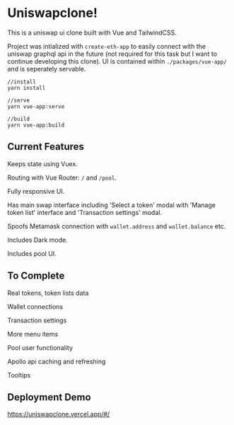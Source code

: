 # Uniswapclone!

This is a uniswap ui clone built with Vue and TailwindCSS.

Project was intialized with `create-eth-app` to easily connect with the uniswap graphql api in the future (not required for this task but I want to continue developing this clone). UI is contained within `./packages/vue-app/` and is seperately servable.

```
//install
yarn install

//serve
yarn vue-app:serve

//build
yarn vue-app:build
```

## Current Features
Keeps state using Vuex.

Routing with Vue Router: `/` and `/pool`.

Fully responsive UI.

Has main swap interface including 'Select a token' modal with 'Manage token list' interface and 'Transaction settings' modal.

Spoofs Metamask connection with `wallet.address` and `wallet.balance` etc.

Includes Dark mode.

Includes pool UI.

## To Complete
Real tokens, token lists data

Wallet connections 

Transaction settings

More menu items

Pool user functionality

Apollo api caching and refreshing

Tooltips


## Deployment Demo
https://uniswapclone.vercel.app/#/